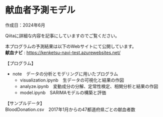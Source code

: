 # 献血者予測モデル

作成日：2024年6月<br>

Qiitaに詳細な内容を記事にしていますのでご覧ください。<br>

本プログラムの予測結果は以下のWebサイトにて公開しています。<br>
**献血ナビ** : https://kenketsu-navi-test.azurewebsites.net/

【プログラム】<br>
- note　データの分析とモデリングに用いたプログラム<br>
  - visualization.ipynb　生データの可視化と結果の作図<br>
  - analyze.ipynb　変動成分の分解、定常性検定、相関分析と結果の作図<br>
  - model.ipynb　SARIMAモデルの構築と評価<br>

【サンプルデータ】<br>
BloodDonation.csv　2017年1月からの47都道府県ごとの献血者数
